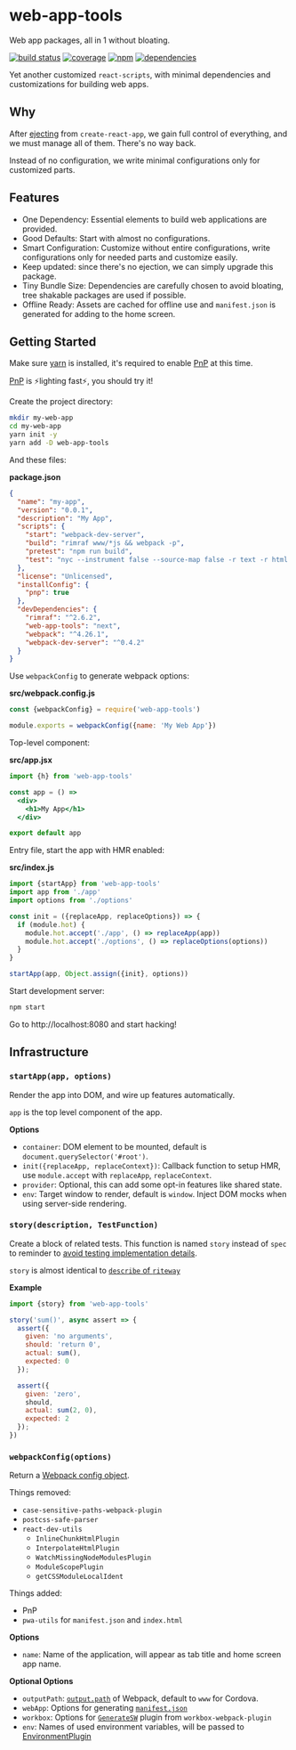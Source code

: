 # web-app-tools

Web app packages, all in 1 without bloating.

[![build status](https://travis-ci.org/dk00/web-app-tools.svg)](https://travis-ci.org/dk00/web-app-tools)
[![coverage](https://codecov.io/gh/dk00/web-app-tools/branch/master/graph/badge.svg)](https://codecov.io/gh/dk00/web-app-tools)
[![npm](https://img.shields.io/npm/v/web-app-tools.svg)](https://npm.im/web-app-tools)
[![dependencies](https://david-dm.org/dk00/web-app-tools/status.svg)](https://david-dm.org/dk00/web-app-tools)

Yet another customized `react-scripts`, with minimal dependencies and customizations for building web apps.

## Why

After [ejecting](https://medium.com/@timarney/but-i-dont-wanna-eject-3e3da5826e39) from `create-react-app`, we gain full control of everything, and we must manage all of them. There's no way back.

Instead of no configuration, we write minimal configurations only for customized parts.

## Features

- One Dependency: Essential elements to build web applications are provided.
- Good Defaults: Start with almost no configurations.
- Smart Configuration: Customize without entire configurations, write configurations only for needed parts and customize easily.
- Keep updated: since there's no ejection, we can simply upgrade this package.
- Tiny Bundle Size: Dependencies are carefully chosen to avoid bloating, tree shakable packages are used if possible.
- Offline Ready: Assets are cached for offline use and `manifest.json` is generated for adding to the home screen.

## Getting Started

Make sure [yarn] is installed, it's required to enable [PnP] at this time.

[PnP] is ⚡lighting fast⚡, you should try it!

[yarn]: https://yarnpkg.com/en/docs/install
[PnP]: https://gapintelligence.com/blog/2018/yarn-plug-n-play-vs-node_modules

Create the project directory:

```sh
mkdir my-web-app
cd my-web-app
yarn init -y
yarn add -D web-app-tools
```

And these files:

**package.json**

```json
{
  "name": "my-app",
  "version": "0.0.1",
  "description": "My App",
  "scripts": {
    "start": "webpack-dev-server",
    "build": "rimraf www/*js && webpack -p",
    "pretest": "npm run build",
    "test": "nyc --instrument false --source-map false -r text -r html -r json -r lcovonly node test"
  },
  "license": "Unlicensed",
  "installConfig": {
    "pnp": true
  },
  "devDependencies": {
    "rimraf": "^2.6.2",
    "web-app-tools": "next",
    "webpack": "^4.26.1",
    "webpack-dev-server": "^0.4.2"
  }
}
```

Use `webpackConfig` to generate webpack options:

**src/webpack.config.js**

```js
const {webpackConfig} = require('web-app-tools')

module.exports = webpackConfig({name: 'My Web App'})
```

Top-level component:

**src/app.jsx**

```jsx
import {h} from 'web-app-tools'

const app = () =>
  <div>
    <h1>My App</h1>
  </div>

export default app
```

Entry file, start the app with HMR enabled:

**src/index.js**

```js
import {startApp} from 'web-app-tools'
import app from './app'
import options from './options'

const init = ({replaceApp, replaceOptions}) => {
  if (module.hot) {
    module.hot.accept('./app', () => replaceApp(app))
    module.hot.accept('./options', () => replaceOptions(options))
  }
}

startApp(app, Object.assign({init}, options))
```

Start development server:

```sh
npm start
```

Go to http://localhost:8080 and start hacking!

## Infrastructure

### `startApp(app, options)`

Render the app into DOM, and wire up features automatically.

`app` is the top level component of the app.

**Options**

- `container`: DOM element to be mounted, default is `document.querySelector('#root')`.
- `init({replaceApp, replaceContext})`: Callback function to setup HMR, use `module.accept` with `replaceApp`, `replaceContext`.
- `provider`: Optional, this can add some opt-in features like shared state.
- `env`: Target window to render, default is `window`. Inject DOM mocks when using server-side rendering.

### `story(description, TestFunction)`

Create a block of related tests. This function is named `story` instead of `spec` to reminder to [avoid testing implementation details](https://blog.kentcdodds.com/testing-implementation-details-ccb8d269586).

`story` is almost identical to [`describe` of `riteway`](https://github.com/ericelliott/riteway#describe)

**Example**

```js
import {story} from 'web-app-tools'

story('sum()', async assert => {
  assert({
    given: 'no arguments',
    should: 'return 0',
    actual: sum(),
    expected: 0
  });

  assert({
    given: 'zero',
    should,
    actual: sum(2, 0),
    expected: 2
  });
})
```

### `webpackConfig(options)`

Return a [Webpack config object](https://webpack.js.org/configuration/configuration-types/#exporting-a-function).

Things removed:

- `case-sensitive-paths-webpack-plugin`
- `postcss-safe-parser`
- `react-dev-utils`
  - `InlineChunkHtmlPlugin`
  - `InterpolateHtmlPlugin`
  - `WatchMissingNodeModulesPlugin`
  - `ModuleScopePlugin`
  - `getCSSModuleLocalIdent`

Things added:

- PnP
- `pwa-utils` for `manifest.json` and `index.html`

**Options**

- `name`: Name of the application, will appear as tab title and home screen app name.

**Optional Options**

- `outputPath`: [`output.path`](https://webpack.js.org/configuration/output/#output-path) of Webpack, default to `www` for Cordova.
- `webApp`: Options for generating [`manifest.json`](https://developers.google.com/web/fundamentals/web-app-manifest/)
- `workbox`: Options for [`GenerateSW`](https://developers.google.com/web/tools/workbox/reference-docs/latest/module-workbox-webpack-plugin-GenerateSW) plugin from `workbox-webpack-plugin`
- `env`: Names of used environment variables, will be passed to [EnvironmentPlugin](https://webpack.js.org/plugins/environment-plugin/)
